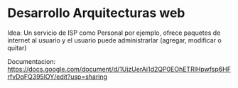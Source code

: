 ﻿# Desarrollo  Arquitecturas web

Idea: Un servicio de ISP como Personal por ejemplo, ofrece paquetes de internet al usuario y el usuario puede administrarlar (agregar, modificar o quitar)

Documentacion: https://docs.google.com/document/d/1UjzUerAi1d2QP0EOhETRlHpwfsp6HFrfvDqFQ395lOY/edit?usp=sharing
